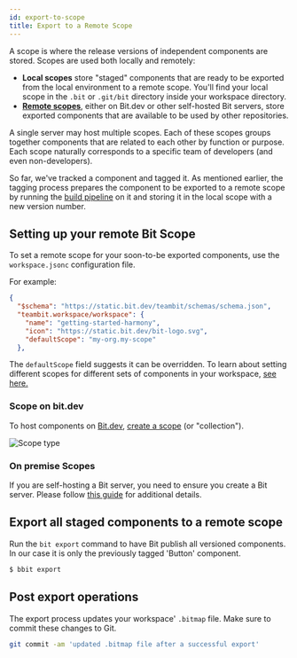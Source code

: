 ```yaml
---
id: export-to-scope
title: Export to a Remote Scope
---
```


A scope is where the release versions of independent components are stored. Scopes are used both locally and remotely:
* __Local scopes__ store "staged" components that are ready to be exported from the local environment to a remote scope. You'll find your local scope in the `.bit` or  `.git/bit` directory inside your workspace directory.
* [__Remote scopes__](/docs/scope/remote-scope), either on Bit.dev or other self-hosted Bit servers, store exported components that are available to be used by other repositories.

A single server may host multiple scopes. Each of these scopes groups together components that are related to each other by function or purpose. Each scope naturally corresponds to a specific team of developers (and even non-developers).

So far, we've tracked a component and tagged it. As mentioned earlier, the tagging process prepares the component to be exported to a remote scope by running the [build pipeline](/docs/getting-started/version#1-runs-the-environments-build-pipeline) on it and storing it in the local scope with a new version number.

## Setting up your remote Bit Scope
To set a remote scope for your soon-to-be exported components, use the `workspace.jsonc` configuration file.

For example:

```json
{
  "$schema": "https://static.bit.dev/teambit/schemas/schema.json",
  "teambit.workspace/workspace": {
    "name": "getting-started-harmony",
    "icon": "https://static.bit.dev/bit-logo.svg",
    "defaultScope": "my-org.my-scope"
  },
```
The `defaultScope` field suggests it can be overridden. To learn about setting different scopes for different sets of components in your workspace, [see here.](TODO)
### Scope on bit.dev

To host components on [Bit.dev](https://bit.dev), [create a scope](https://bit.dev/~create-collection)  (or "collection").



![Scope type](/img/scope_type.png)
### On premise Scopes

<!-- here we should link to another doc that talks about self-hosting. -->

If you are self-hosting a Bit server, you need to ensure you create a Bit server. Please follow [this guide](TODO) for additional details.

## Export all staged components to a remote scope

Run the `bit export` command to have Bit publish all versioned components. In our case it is only the previously tagged 'Button' component.

```sh
$ bbit export
```

## Post export operations

The export process updates your workspace' `.bitmap` file. Make sure to commit these changes to Git.

```sh
git commit -am 'updated .bitmap file after a successful export'
```
